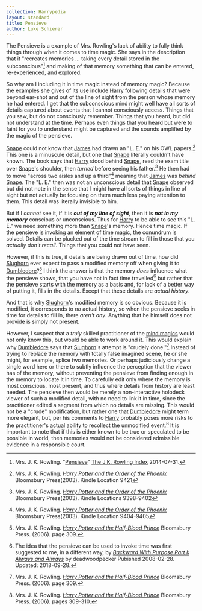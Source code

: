 ```yaml
---
collection: Harrypedia
layout: standard
title: Pensieve
author: Luke Schierer
---
```


The Pensieve is a example of Mrs. Rowling's lack of ability to fully think
things through when it comes to time magic. She says in the description that
it "recreates memories … taking every detail stored in the
subconscious"[^221202-5] and making of that memory something that can be
entered, re-experienced, and explored.

So why am I including it in time magic instead of memory magic? Because the
examples she gives of its use include [Harry] following details that were
beyond ear-shot and out of the line of sight from the person whose memory he
had entered. I get that the subconscious mind might well have all sorts of
details captured about events that I cannot consciously access. Things that
you saw, but do not consciously remember. Things that you heard, but did not
understand at the time. Perhaps even things that you heard but were to faint
for you _to_ understand might be captured and the sounds amplified by the magic
of the pensieve.

[Snape] could not know that [James] had drawn an "L. E." on his OWL
papers.[^221202-8] This one is a minuscule detail, but one that [Snape]
literally couldn't have known. The book says that [Harry] stood behind
[Snape], read the exam title over [Snape]'s shoulder, then _turned_ before
seeing his father.[^221202-11] He then had to move "across two aisles and up a
third"[^221202-12] meaning that [James] was _behind_ [Snape]. The "L. E."
then was not an unconscious detail that [Snape] observed but did not note in
the sense that I might have all sorts of things in line of sight but not
actually be focusing on them much less paying attention to them. This detail
was literally invisible to him.

But if I _cannot_ see it, if it is **_out of my line of sight_**, then it is
**_not in my memory_** conscious or unconscious. Thus for [Harry] to be
able to see this "L. E." we need something more than [Snape]'s memory. Hence
time magic. If the pensieve is invoking an element of time magic, the
conundrum is solved. Details can be plucked out of the time stream to fill in
those that you _actually don't recall_. Things that you could not have seen.

However, if this is true, if details are being drawn out of time, how did
[Slughorn] ever expect to pass a modified memory off when giving it to
[Dumbledore]?[^221202-9] I think the answer is that the memory _does_
influence what the pensieve shows, that you have not in fact time
travelled[^221202-10] but rather that the pensieve starts with the memory as a
basis and, for lack of a better way of putting it, fills in the details.
Except that these details are _actual history_.

And that is why [Slughorn]'s modified memory is so obvious. Because it is
modified, it corresponds to _no_ actual history, so when the pensieve seeks in
time for details to fill in, there _aren't any_. Anything that he himself does
not provide is simply not present.

However, I suspect that a _truly_ skilled practitioner of the [mind magics]
would not only know this, but would be able to work around it. This would explain why [Dumbledore] says that [Slughorn]'s attempt is "crudely done."[^240422-2] Instead of trying to replace the memory with totally false imagined scene, he or she might, for example, splice two memories. Or perhaps judiciously change a single word here or there to subtly influence the perception that the viewer has of the memory, without preventing the pensieve from finding enough in the memory to locate it in time. To carefully edit only where the memory is most conscious, most present, and thus where details from history are least needed. The pensieve then would be merely a non-interactive holodeck viewer of such a modified detail, with no need to link it in time, since the practitioner edited a segment from which no details are missing. This would not be a "crude" modification, but rather one that [Dumbledore] might term more elegant, but, per his comments to [Harry] probably poses more risks to the practitioner's actual ability to recollect the unmodified event.[^221202-13] It is important to note that if this is either known to be true or speculated to be possible in world, then memories would not be considered admissible evidence in a responsible court.

[mind magics]: /Harrypedia/magic/The_Mind_Arts/
[Slughorn]: </Harrypedia/people/Slughorn/Horace Eugene Flaccus/>
[Snape]: /Harrypedia/people/Snape/Severus/
[James]: /Harrypedia/people/Potter/James/
[Sirius]: </Harrypedia/people/Black/Sirius III/>
[Harry]: </Harrypedia/people/Potter/Harry James/>
[Dumbledore]: </Harrypedia/people/Dumbledore/Albus Percival Wulfric Brian/>

[^221202-10]:
    The idea that the pensieve can be used to invoke time was first
    suggested to me, in a different way, by _[Backward With Purpose Part I:
    Always and Always](https://www.fanfiction.net/s/4101650)_ by deadwoodpecker
    Pubished 2008-02-28. Updated: 2018-09-28.

[^221202-5]:
    Mrs. J. K. Rowling.
    "[Pensieve](https://www.rowlingindex.org/work/pmpens/)"
    [The J.K. Rowling Index](https://www.rowlingindex.org) 2014-07-31.

[^221202-13]:
    Mrs. J. K. Rowling.
    _[Harry Potter and the Half-Blood Prince]_
    Bloomsbury Press. (2006). pages 309-310.

[^221202-9]:
    Mrs. J. K. Rowling.
    _[Harry Potter and the Half-Blood Prince]_
    Bloomsbury Press. (2006). page 309.

[^221202-11]:
    Mrs. J. K. Rowling.
    _[Harry Potter and the Order of the Phoenix](https://www.librarything.com/work/115/book/225886709)_
    Bloomsbury Press(2003). Kindle Locations 9398-9402

[^221202-12]:
    Mrs. J. K. Rowling.
    _[Harry Potter and the Order of the Phoenix](https://www.librarything.com/work/115/book/225886709)_
    Bloomsbury Press(2003). Kindle Location 9404-9405

[^221202-8]:
    Mrs. J. K. Rowling.
    _[Harry Potter and the Order of the Phoenix](https://www.librarything.com/work/115/book/225886709)_
    Bloomsbury Press(2003). Kindle Location 9421

[^221202-7]:
    Mrs. J. K. Rowling.
    _[Harry Potter and the Order of the Phoenix](https://www.librarything.com/work/115/book/225886709)_
    Bloomsbury Press(2003). Kindle Location 9449

[^221202-6]:
    Mrs. J. K. Rowling.
    _[Harry Potter and the Order of the Phoenix](https://www.librarything.com/work/115/book/225886709)_
    Bloomsbury Press(2003). Kindle Location 9455 and surrounding.

[^240422-2]:
    Mrs. J. K. Rowling.
    _[Harry Potter and the Half-Blood Prince]_
    Bloomsbury Press. (2006). page 309.

[Harry Potter and the Half-Blood Prince]: https://www.librarything.com/work/1133624/book/203684961
